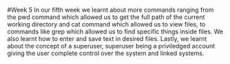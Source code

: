 #Week 5
In our fifth week we learnt about more commands ranging from the pwd command which allowed us to get the full path of the current working directory and cat command which allowed us to view files, to commands like grep which allowed us to find specific things inside files. We also learnt how to enter and save text in desired files. Lastly, we learnt about the concept of a superuser, superuser being a priviledged account giving the user complete control over the system and linked systems.
